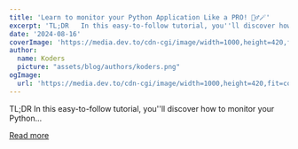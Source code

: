 ```yaml
---
title: 'Learn to monitor your Python Application Like a PRO! 🧙‍♂️🪄'
excerpt: 'TL;DR   In this easy-to-follow tutorial, you''ll discover how to monitor your Python...'
date: '2024-08-16'
coverImage: 'https://media.dev.to/cdn-cgi/image/width=1000,height=420,fit=cover,gravity=auto,format=auto/https%3A%2F%2Fdev-to-uploads.s3.amazonaws.com%2Fuploads%2Farticles%2Fvae8yn4cde57x0yztis1.png'
author:
  name: Koders
  picture: "assets/blog/authors/koders.png"
ogImage:
  url: 'https://media.dev.to/cdn-cgi/image/width=1000,height=420,fit=cover,gravity=auto,format=auto/https%3A%2F%2Fdev-to-uploads.s3.amazonaws.com%2Fuploads%2Farticles%2Fvae8yn4cde57x0yztis1.png'
---
```


TL;DR   In this easy-to-follow tutorial, you''ll discover how to monitor your Python...

[Read more](https://dev.to/shricodev/learn-to-monitor-your-python-application-like-a-pro-15pg)
